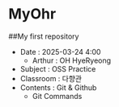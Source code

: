 # MyOhr
##My first repository  
- Date : 2025-03-24 4:00  
   - Arthur : OH HyeRyeong 
- Subject : OSS Practice  
- Classroom : 다향관 
- Contents : Git & Github
    - Git Commands
